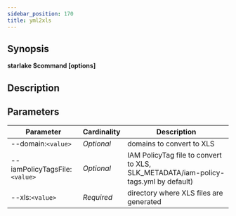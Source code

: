 ```yaml
---
sidebar_position: 170
title: yml2xls
---
```



## Synopsis

**starlake $command [options]**

## Description


## Parameters

Parameter|Cardinality|Description
---|---|---
--domain:`<value>`|*Optional*|domains to convert to XLS
--iamPolicyTagsFile:`<value>`|*Optional*|IAM PolicyTag file to convert to XLS, SLK_METADATA/iam-policy-tags.yml by default)
--xls:`<value>`|*Required*|directory where XLS files are generated

